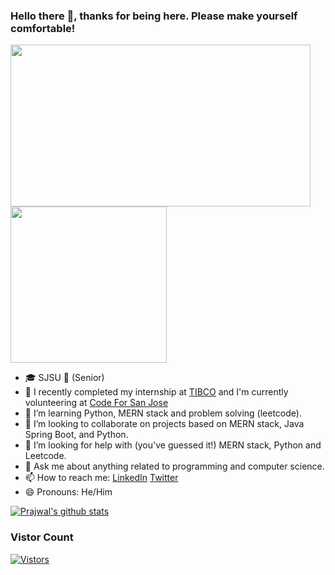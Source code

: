 ### Hello there 👋, thanks for being here. Please make yourself comfortable!

 <img src="https://media.giphy.com/media/3ornk57KwDXf81rjWM/giphy.gif" width="480" height="259"/>
 <img src="https://media.giphy.com/media/5L57f5fI3f2716NaJ3/giphy.gif" width="250" height="250"/>

- 🎓 SJSU 👴 (Senior)
- 🔭 I recently completed my internship at [TIBCO](https://www.tibco.com) and I'm currently volunteering at [Code For San Jose](https://https://www.codeforsanjose.com/)
- 🌱 I’m learning Python, MERN stack and problem solving (leetcode). 
- 👯 I’m looking to collaborate on projects based on MERN stack, Java Spring Boot, and Python. 
- 🤔 I’m looking for help with (you've guessed it!) MERN stack, Python and Leetcode. 
- 💬 Ask me about anything related to programming and computer science.
- 📫 How to reach me: [LinkedIn](https://www.linkedin.com/in/prajwalpyakurel) [Twitter](https://www.twitter.com/prajwal_pp)
- 😄 Pronouns: He/Him

[![Prajwal's github stats](https://github-readme-stats.vercel.app/api?username=prazolpp&show_icons=true&theme=merko)](https://www.github.com/prazolpp)


### Vistor Count
[![Vistors](https://profile-counter.glitch.me/prazolpp/count.svg)](https://profile-counter.glitch.me/prazolpp/count.svg)

<!--**prazolpp/prazolpp** is a ✨ _special_ ✨ repository because its `README.md` (this file) appears on your GitHub profile.
- ⚡ Fun fact: 
-->
